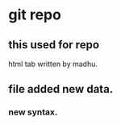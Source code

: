 # git repo
## this used for repo
html tab written by madhu.
## file added new data.
### new syntax.

